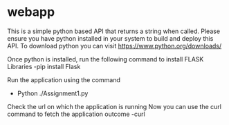 # webapp
This is a simple python based API that returns a string when called.
Please ensure you have python installed in your system to build and deploy this API.
To download python you can visit  https://www.python.org/downloads/ 

Once python is installed, run the following command to install FLASK Libraries
-pip install Flask

Run the application using the command
- Python ./Assignment1.py

Check the url on which the application is running
Now you can use the curl command to fetch the application outcome
-curl <url-of-the-application>


